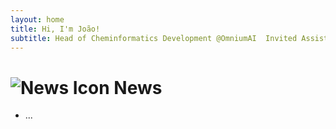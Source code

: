 ```yaml
---
layout: home
title: Hi, I'm João!
subtitle: Head of Cheminformatics Development @OmniumAI  Invited Assistant Professor @UCP-Braga
---
```


# <img src="https://img.icons8.com/ios-filled/50/000000/news.png" alt="News Icon"/> News

- ...

